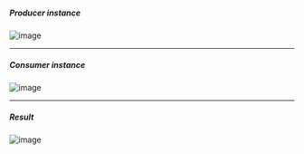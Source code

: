 ##### Producer instance

![image](https://github.com/user-attachments/assets/ad9d1bfa-3ab8-4cae-8e0a-b15f3fa812d9)

----

##### Consumer instance

![image](https://github.com/user-attachments/assets/f829db2f-cbfc-486b-b050-21deb984fc75)

----

##### Result

![image](https://github.com/user-attachments/assets/5162ac44-554e-4307-a700-5ccc4ca3cb55)


